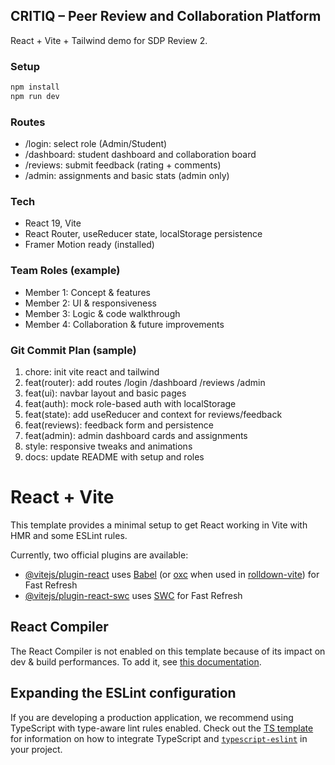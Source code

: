 ## CRITIQ – Peer Review and Collaboration Platform

React + Vite + Tailwind demo for SDP Review 2.

### Setup

```bash
npm install
npm run dev
```

### Routes

- /login: select role (Admin/Student)
- /dashboard: student dashboard and collaboration board
- /reviews: submit feedback (rating + comments)
- /admin: assignments and basic stats (admin only)

### Tech

- React 19, Vite
- React Router, useReducer state, localStorage persistence
- Framer Motion ready (installed)

### Team Roles (example)

- Member 1: Concept & features
- Member 2: UI & responsiveness
- Member 3: Logic & code walkthrough
- Member 4: Collaboration & future improvements

### Git Commit Plan (sample)

1. chore: init vite react and tailwind
2. feat(router): add routes /login /dashboard /reviews /admin
3. feat(ui): navbar layout and basic pages
4. feat(auth): mock role-based auth with localStorage
5. feat(state): add useReducer and context for reviews/feedback
6. feat(reviews): feedback form and persistence
7. feat(admin): admin dashboard cards and assignments
8. style: responsive tweaks and animations
9. docs: update README with setup and roles

# React + Vite

This template provides a minimal setup to get React working in Vite with HMR and some ESLint rules.

Currently, two official plugins are available:

- [@vitejs/plugin-react](https://github.com/vitejs/vite-plugin-react/blob/main/packages/plugin-react) uses [Babel](https://babeljs.io/) (or [oxc](https://oxc.rs) when used in [rolldown-vite](https://vite.dev/guide/rolldown)) for Fast Refresh
- [@vitejs/plugin-react-swc](https://github.com/vitejs/vite-plugin-react/blob/main/packages/plugin-react-swc) uses [SWC](https://swc.rs/) for Fast Refresh

## React Compiler

The React Compiler is not enabled on this template because of its impact on dev & build performances. To add it, see [this documentation](https://react.dev/learn/react-compiler/installation).

## Expanding the ESLint configuration

If you are developing a production application, we recommend using TypeScript with type-aware lint rules enabled. Check out the [TS template](https://github.com/vitejs/vite/tree/main/packages/create-vite/template-react-ts) for information on how to integrate TypeScript and [`typescript-eslint`](https://typescript-eslint.io) in your project.
